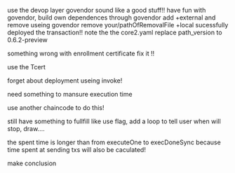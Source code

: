 use the devop layer
govendor sound like a good stuff!!
have fun with govendor, build own dependences through govendor add +external and remove useing govendor remove your/pathOfRemovalFile +local
sucessfully deployed the transaction!!
note the the core2.yaml replace path_version to 0.6.2-preview

something wrong with enrollment certificate  fix it !!

use the Tcert

forget about deployment
useing invoke!

need something to mansure execution time

use another chaincode to do this!


still have something to fullfill like use flag, add a loop to tell user when will stop, draw....

the spent time is longer than from executeOne to execDoneSync because time spent at sending txs will also be caculated!

make conclusion

